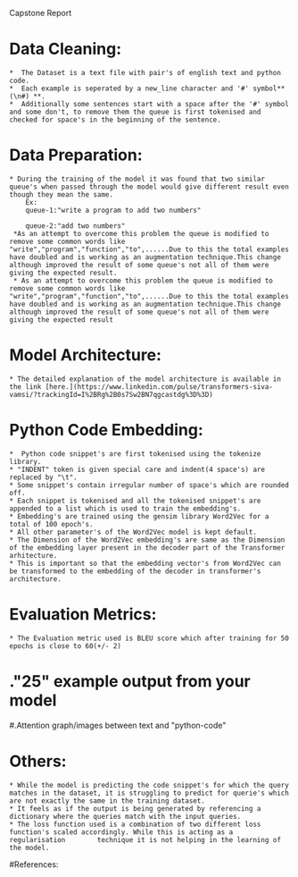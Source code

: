 Capstone Report

 # Data Cleaning:
    *  The Dataset is a text file with pair's of english text and python code.
    *  Each example is seperated by a new_line character and '#' symbol**(\n#) **.
    *  Additionally some sentences start with a space after the '#' symbol and some don't, to remove them the queue is first tokenised and          checked for space's in the beginning of the sentence.

# Data Preparation:
    * During the training of the model it was found that two similar queue's when passed through the model would give different result even though they mean the same.
        Ex:
        queue-1:"write a program to add two numbers"

        queue-2:"add two numbers"
     *As an attempt to overcome this problem the queue is modified to remove some common words like           "write","program","function","to",......Due to this the total examples have doubled and is working as an augmentation technique.This change although improved the result of some queue's not all of them were giving the expected result.
     * As an attempt to overcome this problem the queue is modified to remove some common words like "write","program","function","to",......Due to this the total examples have doubled and is working as an augmentation technique.This change although improved the result of some queue's not all of them were giving the expected result


# Model Architecture:
    * The detailed explanation of the model architecture is available in the link [here.](https://www.linkedin.com/pulse/transformers-siva-vamsi/?trackingId=I%2BRg%2B0s7Sw2BN7qgcastdg%3D%3D) 




# Python Code Embedding:
    *  Python code snippet's are first tokenised using the tokenize library. 
    * "INDENT" token is given special care and indent(4 space's) are replaced by "\t". 
    * Some snippet's contain irregular number of space's which are rounded off. 
    * Each snippet is tokenised and all the tokenised snippet's are appended to a list which is used to train the embedding's. 
    * Embedding's are trained using the gensim library Word2Vec for a total of 100 epoch's. 
    * All other parameter's of the Word2Vec model is kept default. 
    * The Dimension of the Word2Vec embedding's are same as the Dimension of the embedding layer present in the decoder part of the Transformer arhitecture. 
    * This is important so that the embedding vector's from Word2Vec can be transformed to the embedding of the decoder in transformer's architecture.

# Evaluation Metrics:
    * The Evaluation metric used is BLEU score which after training for 50 epochs is close to 60(+/- 2)


# ."25"  example output from your model

#.Attention graph/images between text and "python-code"


# Others:
    * While the model is predicting the code snippet's for which the query matches in the dataset, it is struggling to predict for querie's which are not exactly the same in the training dataset. 
    * It feels as if the output is being generated by referencing a dictionary where the queries match with the input queries.
    * The loss function used is a combination of two different loss function's scaled accordingly. While this is acting as a regularisation        technique it is not helping in the learning of the model.

#References:
